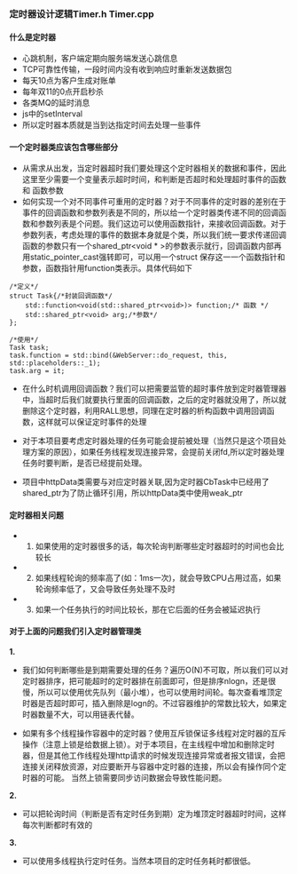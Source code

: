 ### 定时器设计逻辑Timer.h Timer.cpp
#### 什么是定时器
* 心跳机制，客户端定期向服务端发送心跳信息
* TCP可靠性传输，一段时间内没有收到响应时重新发送数据包
* 每天10点为客户生成对账单
* 每年双11的0点开启秒杀
* 各类MQ的延时消息
* js中的setInterval
* 所以定时器本质就是当到达指定时间去处理一些事件

#### 一个定时器类应该包含哪些部分
* 从需求从出发，当定时器超时我们要处理这个定时器相关的数据和事件，因此这里至少需要一个变量表示超时时间，和判断是否超时和处理超时事件的函数 和 函数参数
* 如何实现一个对不同事件可重用的定时器？对于不同事件的定时器的差别在于事件的回调函数和参数列表是不同的，所以给一个定时器类传递不同的回调函数和参数列表是个问题。我们这边可以使用函数指针，来接收回调函数。对于参数列表，考虑处理的事件的数据本身就是个类，所以我们统一要求传递回调函数的参数只有一个shared_ptr<void * >的参数表示就行，回调函数内部再用static_pointer_cast强转即可，可以用一个struct 保存这一一个函数指针和参数，函数指针用function类表示。具体代码如下


```
/*定义*/
struct Task{/*封装回调函数*/
    std::function<void(std::shared_ptr<void>)> function;/* 函数 */
    std::shared_ptr<void> arg;/*参数*/
};

/*使用*/
Task task;
task.function = std::bind(&WebServer::do_request, this, std::placeholders::_1);
task.arg = it;
```
* 在什么时机调用回调函数？我们可以把需要监管的超时事件放到定时器管理器中，当超时后我们就要执行里面的回调函数，之后的定时器就没用了，所以就删除这个定时器，利用RALL思想，同理在定时器的析构函数中调用回调函数，这样就可以保证定时事件的处理

* 对于本项目要考虑定时器处理的任务可能会提前被处理（当然只是这个项目处理方案的原因），如果任务线程发现连接异常，会提前关闭fd,所以定时器处理任务时要判断，是否已经提前处理。

* 项目中httpData类需要与对应定时器关联,因为定时器CbTask中已经用了shared_ptr为了防止循环引用，所以httpData类中使用weak_ptr

#### 定时器相关问题
* 1. 如果使用的定时器很多的话，每次轮询判断哪些定时器超时的时间也会比较长
* 2. 如果线程轮询的频率高了(如：1ms一次)，就会导致CPU占用过高，如果轮询频率低了，又会导致任务处理不及时
* 3. 如果一个任务执行的时间比较长，那在它后面的任务会被延迟执行

#### 对于上面的问题我们引入定时器管理类
**1.**
* 我们如何判断哪些是到期需要处理的任务？遍历O(N)不可取，所以我们可以对定时器排序，把可能超时的定时器排在前面即可，但是排序nlogn，还是很慢，所以可以使用优先队列（最小堆），也可以使用时间轮。每次查看堆顶定时器是否超时即可，插入删除是logn的。不过容器维护的常数比较大，如果定时器数量不大，可以用链表代替。

* 如果有多个线程操作容器中的定时器？使用互斥锁保证多线程对定时器的互斥操作（注意上锁是给数据上锁）。对于本项目，在主线程中增加和删除定时器，但是其他工作线程处理http请求的时候发现连接异常或者报文错误，会把连接关闭释放资源，对应要断开与容器中定时器的连接，所以会有操作同个定时器的可能。 当然上锁需要同步访问数据会导致性能问题。

**2.**
* 可以把轮询时间（判断是否有定时任务到期）定为堆顶定时器超时时间，这样每次判断都时有效的

**3.**
* 可以使用多线程执行定时任务。当然本项目的定时任务耗时都很低。
